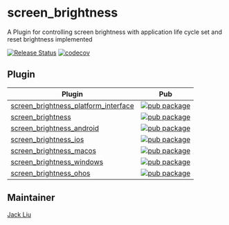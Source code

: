 # screen_brightness

A Plugin for controlling screen brightness with application life cycle set and reset brightness implemented

[![Release Status](https://github.com/aaassseee/screen_brightness/actions/workflows/screen_brightness.yml/badge.svg)](https://github.com/aaassseee/screen_brightness/actions/workflows/screen_brightness.yml)
[![codecov](https://codecov.io/gh/aaassseee/screen_brightness/branch/master/graph/badge.svg?token=M6U0LQZ8SG)](https://codecov.io/gh/aaassseee/screen_brightness)

## Plugin

| Plugin                                                                         | Pub                                                                                                                                                             |
|--------------------------------------------------------------------------------|-----------------------------------------------------------------------------------------------------------------------------------------------------------------|
| [screen_brightness_platform_interface](./screen_brightness_platform_interface) | [![pub package](https://img.shields.io/pub/v/screen_brightness_platform_interface.svg)](https://pub.dartlang.org/packages/screen_brightness_platform_interface) |
| [screen_brightness](./screen_brightness)                                       | [![pub package](https://img.shields.io/pub/v/screen_brightness.svg)](https://pub.dartlang.org/packages/screen_brightness)                                       |
| [screen_brightness_android](./screen_brightness_android)                       | [![pub package](https://img.shields.io/pub/v/screen_brightness_android.svg)](https://pub.dartlang.org/packages/screen_brightness_android)                       |
| [screen_brightness_ios](./screen_brightness_ios)                               | [![pub package](https://img.shields.io/pub/v/screen_brightness_ios.svg)](https://pub.dartlang.org/packages/screen_brightness_ios)                               |
| [screen_brightness_macos](./screen_brightness_macos)                           | [![pub package](https://img.shields.io/pub/v/screen_brightness_macos.svg)](https://pub.dartlang.org/packages/screen_brightness_macos)                           |
| [screen_brightness_windows](./screen_brightness_windows)                       | [![pub package](https://img.shields.io/pub/v/screen_brightness_windows.svg)](https://pub.dartlang.org/packages/screen_brightness_windows)                       |
| [screen_brightness_ohos](./screen_brightness_ohos)                             | [![pub package](https://img.shields.io/pub/v/screen_brightness_ohos.svg)](https://pub.dartlang.org/packages/screen_brightness_ohos)                             |

## Maintainer

[Jack Liu](https://github.com/aaassseee)